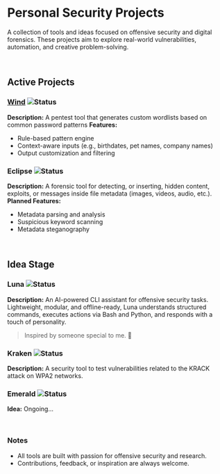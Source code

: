 # Personal Security Projects

A collection of tools and ideas focused on offensive security and digital forensics. These projects aim to explore real-world vulnerabilities, automation, and creative problem-solving.

<br> 

## Active Projects

### [Wind](https://github.com/your-user/wind) ![Status](https://img.shields.io/badge/status-active-brightgreen)
**Description:** A pentest tool that generates custom wordlists based on common password patterns
**Features:**
- Rule-based pattern engine
- Context-aware inputs (e.g., birthdates, pet names, company names)
- Output customization and filtering

### Eclipse ![Status](https://img.shields.io/badge/status-planed-blue)
**Description:** A forensic tool for detecting, or inserting, hidden content, exploits, or messages inside file metadata (images, videos, audio, etc.).    
**Planned Features:**
- Metadata parsing and analysis
- Suspicious keyword scanning
- Metadata steganography

<br>

## Idea Stage

### Luna ![Status](https://img.shields.io/badge/status-ideation-purple)
**Description:** An AI-powered CLI assistant for offensive security tasks. Lightweight, modular, and offline-ready, Luna understands structured commands, executes actions via Bash and Python, and responds with a touch of personality.

> Inspired by someone special to me. 🤭     

### Kraken ![Status](https://img.shields.io/badge/status-ideation-purple)
**Description:** A security tool to test vulnerabilities related to the KRACK attack on WPA2 networks.  

### Emerald ![Status](https://img.shields.io/badge/status-unnamed-grey)
**Idea:** Ongoing...

<br>

### Notes

- All tools are built with passion for offensive security and research.
- Contributions, feedback, or inspiration are always welcome.
